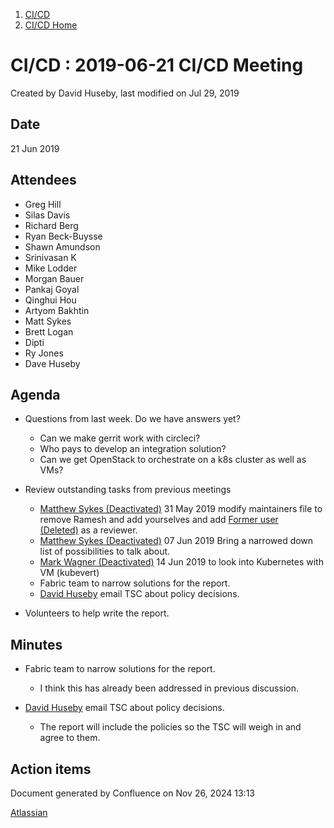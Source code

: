 1. [CI/CD](index.html)
2. [CI/CD Home](19005451.html)

# CI/CD : 2019-06-21 CI/CD Meeting

Created by David Huseby, last modified on Jul 29, 2019

## Date

21 Jun 2019 

## Attendees

- Greg Hill
- Silas Davis
- Richard Berg
- Ryan Beck-Buysse
- Shawn Amundson
- Srinivasan K
- Mike Lodder
- Morgan Bauer
- Pankaj Goyal
- Qinghui Hou
- Artyom Bakhtin
- Matt Sykes
- Brett Logan
- Dipti
- Ry Jones
- Dave Huseby

## Agenda

- Questions from last week. Do we have answers yet?
  
  - Can we make gerrit work with circleci?
  - Who pays to develop an integration solution?
  - Can we get OpenStack to orchestrate on a k8s cluster as well as VMs?
- Review outstanding tasks from previous meetings
  
  - [Matthew Sykes (Deactivated)](https://lf-hyperledger.atlassian.net/wiki/people/712020:1f7370eb-883e-4796-aee4-f780f9c144d1?ref=confluence) 31 May 2019 modify maintainers file to remove Ramesh and add yourselves and add [Former user (Deleted)](https://lf-hyperledger.atlassian.net/wiki/people/712020:18487632-0d8b-449e-bdc6-7e69bedc56a2?ref=confluence) as a reviewer.
  - [Matthew Sykes (Deactivated)](https://lf-hyperledger.atlassian.net/wiki/people/712020:1f7370eb-883e-4796-aee4-f780f9c144d1?ref=confluence) 07 Jun 2019 Bring a narrowed down list of possibilities to talk about.
  - [Mark Wagner (Deactivated)](https://lf-hyperledger.atlassian.net/wiki/people/70121:81b88945-c9ef-40fe-9224-207bdb280922?ref=confluence) 14 Jun 2019 to look into Kubernetes with VM (kubevert)
  - Fabric team to narrow solutions for the report.
  - [David Huseby](https://lf-hyperledger.atlassian.net/wiki/people/5c81ef6e187e8e0b95b0b1e9?ref=confluence) email TSC about policy decisions.
- Volunteers to help write the report.

## Minutes

- Fabric team to narrow solutions for the report.
  
  - I think this has already been addressed in previous discussion.
- [David Huseby](https://lf-hyperledger.atlassian.net/wiki/people/5c81ef6e187e8e0b95b0b1e9?ref=confluence) email TSC about policy decisions.
  
  - The report will include the policies so the TSC will weigh in and agree to them.

## Action items

Document generated by Confluence on Nov 26, 2024 13:13

[Atlassian](http://www.atlassian.com/)
